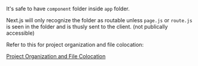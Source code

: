 It's safe to have `component` folder inside `app` folder.

Next.js will only recognize the folder as routable unless `page.js` or `route.js` is seen in the folder and is thusly sent to the client. (not publically accessible)

Refer to this for project organization and file colocation:

[Project Organization and File Colocation](https://nextjs.org/docs/app/building-your-application/routing/colocation)
